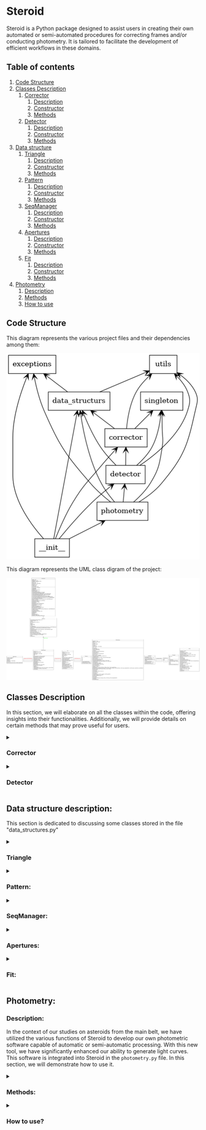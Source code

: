 # Steroid

Steroid is a Python package designed to assist users in creating their own automated or semi-automated procedures for correcting frames and/or conducting photometry. It is tailored to facilitate the development of efficient workflows in these domains.

  ## Table of contents
  1. [Code Structure](#code-structure)
  2. [Classes Description](#classes-description)
     1. [Corrector](#corrector)
        1. [Description](#corrector-description)
        2. [Constructor](#corrector-constructor)
        3. [Methods](#corrector-methods)
     2. [Detector](#detector)
        1. [Description](#detector-description)
        2. [Constructor](#detector-constructor)
        3. [Methods](#detector-methods)
  3. [Data structure](#datastruct)
     1. [Triangle](#datastruct-triangle)
        1. [Description](#datastruct-triangle-description)
        2. [Constructor](#datastruct-triangle-constructor)
        3. [Methods](#datastruct-triangle-methods)
     2. [Pattern](#datastruct-pattern)
        1. [Description](#datastruct-pattern-description)
        2. [Constructor](#datastruct-pattern-constructor)
        3. [Methods](#datastruct-pattern-methods)
     3. [SeqManager](#datastruct-seqmanager)
        1. [Description](#datastruct-seqmanager-description)
        2. [Constructor](#datastruct-seqmanager-constructor)
        3. [Methods](#datastruct-seqmanager-methods)
     4. [Apertures](#datastruct-appertures)
        1. [Description](#datastruct-appertures-description)
        2. [Constructor](#datastruct-appertures-constructor)
        3. [Methods](#datastruct-appertures-methods)
     5. [Fit](#datastruct-fit)
        1. [Description](#datastruct-fit-description)
        2. [Constructor](#datastruct-fit-constructor)
        3. [Methods](#datastruct-fit-methods)
  4. [Photometry](#photometry)
     1. [Description](#photometry-description)
     2. [Methods](#photometry-methods)
     3. [How to use](#photometry-howtouse)
 
## Code Structure <a name="code-structure"></a>

This diagram represents the various project files and their dependencies among them:

![alt text](https://github.com/antoinech13/Steroid/blob/main/packages.link.png)

This diagram represents the UML class digram of the project:

![alt text](https://github.com/antoinech13/Steroid/blob/main/classes.link.png)

## Classes Description <a name="classes-description"></a>


  In this section, we will elaborate on all the classes within the code, offering insights into their functionalities. Additionally, we will provide details on certain methods that may prove useful for users.
  
  <details>

  <summary id="corrector"> 
    
  ### Corrector <a name="corrector"></a>
  
  </summary>
  

  **Description:** <a name="corrector-description"></a>

  
  Astronomical images from the same sequence are seldom perfectly aligned with each other. It is common to observe, at the very least, a drift in both the x and y directions between each image, and at worst, a field rotation. This misalignment can stem from       various sources, with primary factors including the type of telescope mount (equatorial or azimuthal), mechanical quality, presence or absence of guiding, alignment issues, meridian flips, and more.

  The "Corrector" class is specifically crafted to estimate the drift and rotation angle between each image in a given sequence. It offers several functionalities to the user, allowing for either a straightforward position correction or direct image correction.   In the context of photometric studies, it is advisable not to correct the images directly. This is because, due to the discrete nature of an image, rotation can introduce undesirable artifacts. For amateur astronomers engaged in astrophotography, there is an    option to directly correct the image and apply interpolation to produce an image without visible artifacts.

  **Constructor:** <a name="corrector-constructor"></a>
  
  ***Corrector(seqManager, flatSeq = None, biasSeq = None, darkSeq = None, exposurKey = None):***
   
  The constructor of the Corrector class takes the following inputs:

  -  (mandatory) A sequence of images (refer to the data structure SeqManager).
  -  (optional) A list of paths (string list) for the flat sequence, a list of paths (string list) for the bias sequence, a list of paths (string list) for the dark sequence, and a string corresponding to the FITS header key for the exposure (usually, exposure       is stored in the FITS header under the key EXPOSURE or EXPTIME).


  **Methods:** <a name="corrector-methods"></a>
  
  
   ***getImgShape(idx = 0, idx_HDU = 0):*** 
 
  -  Description: Returns the shape of an image in the sequence.
  -  Input: (INT) Index of the image in the sequence, (INT) Index of the HDU in the image.
  -  Return: (tuple)

  ***getImgCenter(idx_img = 0, idx_HDU = 0):***

  -  Description: Returns the coordinates of the center of an image in the sequence.
  -  Input: (INT) Index of the image in the sequence, (INT) Index of the HDU in the image.
  -  Return: (tuple)

  ***getImg(idx = 0):***

  -  Description: Returns an object of type Fit (refer to the data structure Fit).
  -  Input: (INT) Index of the image in the sequence.
  -  Return: (Fit)

  ***getData(idx = 0, HDU = 0)***

  -  Description: Returns the data of the raw image.
  -  Input: (INT) Index of the image in the sequence, (INT) Index of the HDU in the image.
  -  Return: (numpy.array)

  ***getReducedData(idx = 0, HDU = 0)***
  
  -  Description: Returns the data of the reduced image.
  -  Input: (INT) Index of the image in the sequence, (INT) Index of the HDU in the image.
  -  Return: (numpy.array)
  
  ***getHeader(idx = 0, HDU = 0):***
  
  -  Description: Returns the header of the image at the specified index in the sequence.
  -  Input: (INT) Index of the image in the sequence, (INT) Index of the HDU in the image.
  -  Return: (STRING)

  ***histogram(idx = 0 , idx_HDU = 0):***
  
  -  Description: Returns the histogram of the image at the specified index in the sequence and at the specified HDU index.
  -  Input: (INT) Index of the image in the sequence, (INT) Index of the HDU in the image.
  -  Return: (numpy.array) Histogram, (numpy.array) Bin edges (refer to numpy.histogram)

  ***getStarsListOfImg(idx):***

  -  Description: Returns the positions of stars detected in the image at the specified index.
  -  Return: (numpy.array) Star positions

  ***computeImagesCorrection(offsetTreshStarsDetection = 0, treshOnReduced = False)***

  -  Description: Computes the drift and the angle of rotation for each image in the sequence and stores them in two lists with lengths equal to the sequence length.
  -  Input: (FLOAT) An offset that can be added to adjust the threshold value. (BOOLEAN) Indicates whether the threshold should be estimated on reduced images or raw images.
    
  ***medDrif(idx):***

  -  Description: Drift is estimated between all detected stars. This function returns the median value of the image at the specified index. **NEEDS TO EXECUTE ***computeImagesCorrection*** FIRST**.
  -  Input: (INT) Index of the image in the sequence.
  -  Output: (array) 2D array of drift in both axes.


  ***avgDrif(idx):***

  -  Description: Drift is estimated between all detected stars. This function returns the average value of the image at the specified index. **NEEDS TO EXECUTE ***computeImagesCorrection*** FIRST**.
  -  Input: (INT) Index of the image in the sequence.
  -  Output: (array) 2D array of drift in both axes.

  
   ***medAng(idx):***

  -  Description: Angle is estimated between all detected stars. This function returns the median value of the image at the specified index. **NEEDS TO EXECUTE ***computeImagesCorrection*** FIRST**.
  -  Input: (INT) Index of the image in the sequence.
  -  Output: (FLOAT) Angle of rotation.

  ***avgAng(idx):***

  -  Description: Angle is estimated between all detected stars. This function returns the average value of the image at the specified index. **NEEDS TO EXECUTE ***computeImagesCorrection*** FIRST**.
  -  Input: (INT) Index of the image in the sequence.
  -  Output: (FLOAT) Angle of rotation.

  ***correctStarsFromRot(arrayToCorrect, idx, coefMultAngle = -1)***

  -  Description: According to a given array of positions, this function corrects each position based on the drift and angle of the image at the specified index. The coefficient coefMultAngle takes values of 1 or -1, determining the       direction of rotation. Different values from 1 or -1 will influence the angle of rotation.
  -  Input: (2D array) Array of positions to correct, (INT) Index of the image to correct for, (INT) Coefficient to multiply to the angle.
  -  Return: (2D array) New positions of objects located at positions in arrayToCorrect, adjusted according to the drift and angle of the image at the specified index.

  ***correctedImg(idx = 0, HDU_idx = 0):***

  -  Description: Returns the corrected image.
  -  Input: (INT) Index of the image in the sequence, (INT) Index of the HDU in the image.
  -  Return: (numpy.array) The corrected image.

  ***getSuperImg(idx_ims = None, HDU_idx = 0):***

  -  Description: Returns the average combination of all images in the sequence after correction.
  -  Input: (INT) Index of the image in the sequence, (INT) Index of the HDU in the image.
  -  Return: (numpy.array) The combined image.

  ***rejectBadData():***

  -  Description: Rejects all data where the drift and/or angle were not found.

 ***imshowstar(idx = 0):***

  -  Description: Method to display the image at the specified index and show detected objects.
  -  Input: (INT) Index of the image in the sequence.
 
 ***checkPatterns(idxOfImage = 0, patidx = None):***

  -  Description: Method to display the image at the specified index. If the pattern index (patidx) is set to None, it will show all patterns. If set to a specific value, it will only display the selected pattern.
  -  Input: (INT) Index of the image in the sequence, (INT) Index of the pattern. If set to None, it will show all patterns.


 </details id="detector">

  <details>

  <summary> 
    
  ### Detector <a name="detector"></a>
  
  </summary>
 


**Description:** <a name="detector-description"></a>

This class is designed for detecting moving objects. It internally maintains a list of positions for these objects and another list for their speeds along both the x and y axes. With the provision of initial positions and speeds, the task of determining the positions of moving objects in each frame becomes straightforward.


**Constructor:** <a name="detector-constructor"></a>

***Detector(imageSeq, flatSeq = None, biasSeq = None, darkSeq = None):***

  The constructor of the Detector class takes the following inputs:

  -  (mandatory) A list of paths (string list) for the main image sequence.
  -  (optional) A list of paths (string list) for the flat sequence, a list of paths (string list) for the bias sequence, and a list of paths (string list) for the dark sequence.

**Methods:** <a name="detector-methods"></a>

***computeImagesCorrection(offsetTreshStarsDetection = 0, treshOnReduced = False)***

  -  Description: Calls the function computeImagesCorrection from the Corrector class and subsequently rejects all data with missing drift and/or angle values.
  -  Input: (FLOAT) An offset that can be added to adjust the threshold value. (BOOLEAN) Indicates whether the threshold should be estimated on reduced images or raw images.

***findAsteroid(offsetTreshAstsDetection = 0, treshOnReduced = False, eps = 2):***

  -  Description: Finds slow-moving objects based on a method that compares the presence of an object from one of the first frames to one of the last frames in the sequence. To prevent excessive detection, this algorithm is assisted by a convolutional neural network based on AlexNet. The method store a list of moving object positions on the initial frame and a list of object speeds along the x and y axes.
  -  Input: (FLOAT) An offset that can be added to adjust the threshold value. (BOOLEAN) Indicates whether the threshold should be estimated on reduced images or raw images. (INT) Epsilon, which corresponds to the tolerance.

***fasterAst():***

  -  Description: Returns the index of the fastest moving object.
  -  Return: (INT) The index of the fastest asteroid in the list.

***slowestAst():***

  -  Description: Returns the index of the slowest moving object.
  -  Return: (INT) The index of the slowest asteroid in the list.

***getAstPositionAtImg(idx):***

  -  Description: Returns the position of moving objects in the image at the specified index.
  -  Input: (INT) Index of the image from which to retrieve positions.
  -  Return: (numpy.array) Array of moving objects positions.

***nofa():***

  -  Description: Returns the number of detected moving objects.
  -  Return: (INT) Number of detected moving objects.

***astSpeed(idx = 0):***

  -  Description: Returns the speed of moving objects in the image at the specified index.
  -  Input: (INT) Index of the image from which to retrieve speeds.
  -  Return: (numpy.array) Array of speeds on the x and y axes of moving objects.


</details>

## Data structure description: <a name="datastruct"></a>

This section is dedicated to discussing some classes stored in the file "data_structures.py"

<details>

  <summary> 
    
  ### Triangle<a name="datastruct-triangle"></a>
  
  </summary>



**Description:** <a name="datastruct-triangle-description"></a>

This class stores information about three stars and represents a triangle. It overloads various operations, including addition, subtraction, division, multiplication, and comparison operations. Additionally, it implements the \_\_str\_\_ method for string representation.

**Constructor:**<a name="datastruct-triangle-constructor"></a>

***Triangle(s1, s2, s3, eps = 2):***

S1, s2, and s3 are represented as numpy arrays. The eps parameter is a tolerance used in the \_\_eq\_\_ method to determine whether two triangles are considered equal or not.


**Methods:**<a name="datastruct-triangle-methods"></a>

***d1():***

-  Description: Returns the Euclidean distance between s1 and s2.
-  Return: (FLOAT) Distance between s1 and s2.

***d2():***

-  Description: Returns the Euclidean distance between s1 and s3.
-  Return: (FLOAT) Distance between s1 and s3.

***d3():***

-  Description: Returns the Euclidean distance between s2 and s3.
-  Return: (FLOAT) Distance between s2 and s3.

***buildVect():***

-  Description: Builds tree vectors v1, v2, and v3 between (s1, s2), (s1, s3), and (s2, s3).
-  Return: (numpy.array, numpy.array, numpy.array) Three vectors v1, v2, and v3.

***getRotationAngle(other):***

-  Description: Computes the angle between the triangle and another one. Caution! This method does not check if both triangles are the same.
-  Input: (Triangle) Another triangle.
-  Return: (FLOAT) The angle of rotation between both triangles.


***computeDistance(other):***

-  Description: Returns the mean distance between the triangle and another one.
-  Input: (Triangle) Another triangle.
-  Return: (numpy.array) Mean distance in x and y of both triangles.

***correctRot(angle, center):***

-  Description: Rotates the positions of s1, s2, and s3 by an angle around a specified center of rotation.
-  Input: (FLOAT) Angle of rotation, (numpy.array) Position of the center of rotation.

</details>

<details>

  <summary> 
    
  ### Pattern: <a name="datastruct-pattern"></a>
  
  </summary>



**Desciption:**<a name="datastruct-pattern-description"></a>

This class stores triangles as a pattern. It overloads addition, subtraction, multiplication, division, comparison operations, and the \_\_str\_\_ method.

**Constructor**<a name="datastruct-pattern-constructor"></a>

***Pattern(t1, t2, t3, t4, t5):***


t1, t2, t3, t4, and t5 are objects of the Triangle class (refer to the data structure class *Triangle*).

**Methods:**<a name="datastruct-pattern-methods"></a>

***computeDistance(other):***

-  Description: Computes the mean distance between two patterns.
-  Input: (Pattern) Another pattern to compute the distance.
-  Return: (numpy.array) Mean distance in x and y between the two patterns.

***computeAngle(other):***

-  Description: Computes the angle of rotation between two patterns.
-  Input: (Pattern) Another pattern.
-  Return: (FLOAT) Angle of rotation between the two patterns.


***correctRot(angle, center):***

-  Description: Rotates t1, t2, t3, t4, and t5 by a specified angle around a center of rotation.
-  Input: (FLOAT) Angle of rotation, (numpy.array) Position of the center of rotation.

</details>

<details>

  <summary> 
    
  ### SeqManager:<a name="datastruct-seqmanager"></a>
  
  </summary>



**Description:**<a name="datastruct-seqmanager-description"></a>

This class stores a list of image paths from the same sequence.

**Constructor:**<a name="datastruct-seqmanager-constructor"></a>

***SeqManager(seq):***

The seq attribute represents a list of paths to raw images (STRING) in this class.

**Methods:**<a name="datastruct-seqmanager-methods"></a>

***getPath(idx):***

-  Description: Returns the path of the image at the specified index.
-  Input: (INT) Index of the image of interest in the sequence.
-  Return: (STRING) The path of the image.

***getFileName(idx):***

-  Description: Returns the name of the image at the specified index.
-  Input: (INT) Index of the image of interest in the sequence.
-  Return: (STRING) The name of the image.

***getImg(idx = 0):***

-  Description: Returns an object of type Fit for the image at the specified index.
-  Input: (INT) Index of the image of interest.
-  Return: (Fit) A data structure of type Fit.

***getHDU(idx = 0, HDU = 0):***

-  Description: Returns the HDU (Header Data Unit) of the image at the specified index.
-  Input: (INT) Index of the image, (INT) HDU index.
-  Return: (astropy.io.fits.hdu.image.PrimaryHDU) HDU of the image at the specified index.

***getInfo(idx = 0):***

-  Description: Displays information about the image at the specified index.
-  Input: (INT) Index of the image of interest.

***getHeader(idx = 0, HDU = 0):***

-  Description: Returns the header at the specified HDU index for the image at the given index.
-  Input: (INT) Index of the image, (INT) Index of the HDU of the image at the specified index.
-  Return: (astropy.io.fits.header.Header) Header of the image at the specified HDU index.

***getExpo(idx, key, HDU = 0):***

-  Description: Returns the exposure from the header of the image at the specified index and HDU. The exposure is determined according to the provided key.
-  Input: (INT) Index of the image of interest, (STRING) Key in the header corresponding to the exposure, (INT) HDU index.
-  Return: (FLOAT) Exposure.

***getData(idx = 0, idx_HDU = 0):***

-  Description: Returns the image at the specified index and HDU as an array.
-  Input: (INT) Index of the image of interest, (INT) Index of the HDU.
-  Return: (numpy.array) The image.

***getCenter(idx_img = 0, idx_HDU = 0):***

-  Description: Returns the center coordinates of an image at the specified index and HDU.
-  Input: (INT) Image index, (INT) Image HDU.
-  Return: (numpy.array) Coordinates of the center of the image at the specified index and HDU.

***getImgShape(idx = 0, idx_HDU = 0):***

-  Description: Returns the shape of the image at the specified index and HDU.
-  Input: (INT) Index of the image of interest, (INT) HDU index.
-  Return: (TUPLE) Image shape.

***getTime(key, forma, idx = 0, HDU = 0):***

-  Description: Gets the time of the image at the specified index and HDU from the header using the provided key and format. If the time is stored as Julian Day in the header (e.g., JD=2458780), set the key and format to JD. For more formats, refer to Time.FORMATS from astropy.time.
-  Input: (STRING) Key of the time in the header, (STRING) Format of the time in the header (refer to Time.FORMATS from astropy.time), (INT) Index of the image, (INT) Index of the HDU.
-  Return: (astropy.time.core.Time) Time of the image.

***pop(idx = -1):***

-  Description: Deletes an image at the specified index from the sequence. By default, if idx is set to -1, the last image is deleted.
-  Input: (INT) Index of the image to delete. (Default: -1 to delete the last image.)

***histogram(idx = 0, idx_HDU = 0):***

-  Description: Returns the histogram of the image at the specified index and HDU.
-  Input: (INT) Index of the image of interest, (INT) Index of the HDU.
-  Return: (numpy.array) Histogram, (numpy.array) Bin edges (refer to numpy.histogram).

</details>

<details>

  <summary> 
    
  ### Apertures:<a name="datastruct-"></a>
  
  </summary>

**Description:** <a name="datastruct--description"></a>

This data structure is dedicated to managing apertures. It takes as input a 2D numpy array of aperture positions with aperture sizes and can handle photometry.

**Constructor:** <a name="datastruct--constructor"></a>

***Apertures(positions, idxOfStars = None, r = 3, ri = 6, re = 8):*** 

- Positions: 2D numpy array of positions of apertures for all objects. The first rows should represent targets, and the last rows should represent reference stars for differential photometry if needed.
  - `idxOfStars`: (INT) Index of the row in positions where the positions of reference stars' apertures are stored.
  - `r`: (FLOAT) Inner radius of the apertures.
  - `ri`: (FLOAT) Radius of the dead area of the apertures.
  - `re`: (FLOAT) Radius of the background aperture.

**Methods:** <a name="datastruct--methods"></a>

***photom(img, key, forma, center = False, exposure = None):***

- Description: Perform the photometry and allow users to center the time at the midpoint of exposure if the time in the header is set at the beginning of exposure.
- Input:
  - `img`: (FIT) FIT object of the image used for photometry
  - `key`: (STRING) Keyword of the time in the header
  - `forma`: (STRING) Format of the time in the header
  - `center`: (BOOLEAN) Set to true to center the time in case if the time in header was taken at the beginning of exposure
  - `exposure`: (FLOAT) Exposure time
- Output: (astropy.table.table.QTable) Resume of the photometry
  
</details>


<details>

  <summary>

  ### Fit: <a name="datastruct-fit"></a>
    
  </summary>


  **Description:** <a name="datastruct-fit-description"></a>

  This structure is dedicated to managing FIT images, and numerous methods are implemented to handle various operations on images.

  **Constructor:** <a name="datastruct-fit-constructor"></a>

  ***Fit(path, dark = 0, flat = 1, bias = 0, darkExp = None, exposurKey = None):***

  -  `path`: (STRING) Path of the image in the user's system
  -  `dark`: (NUMPY.ARRAY) Master dark
  -  `flat`: (NUMPY.ARRAY) Master flat
  -  `bias`: (NUMPY.ARRAY) Master bias
  -  `darkExp`: (FLOAT) Exposure of dark images
  -  `exposureKey`: (STRING) The key in the header where exposure is stored

  **Methods** <a name="datastruct-fit-methods"></a>

  ***getHDU(i = 0):***

  -  Description: Get HDU of the image.
  -  Input: (INT) Index of the HDU to get.
  -  Return: (astropy.io.fits.hdu.image.PrimaryHDU)
  
  ***getInfo():***

  -  Description: Print information of the image.

  ***getHeader(HDU = 0):***

  -  Description: Get the header of the HDU.
  -  Input: (INT) HDU index.
  -  Return: (astropy.io.fits.header.Header)

  ***getExposure(self, key, HDU = 0):***

  -  Description: Get the exposure.
  -  Input: (STRING) Key in the header corresponding to the exposure, (INT) Index of the HDU of interest.
  -  Output: (FLOAT)

  ***getTime(key, forma, HDU = 0):***

  -   Description: Get the time from the header.
  -   Input: (STRING) Key in the header corresponding to the time, (STRING) Format of the time stored in the header, (INT) Index of the HDU of interest.
  -   Output: (FLOAT)

  ***getData(idx_HDU = 0):***

  -  Description: Get the image data as a matrix.
  -  Input: (INT) Index of the HDU of interest.
  -  Output: (NUMPY.ARRAY) Matrix of the image.

  ***getReducedData(HDU = 0):***

  -  Description: Get the reduced image data as a matrix.
  -  Input: (INT) Index of the HDU of interest.
  -  Output: (NUMPY.ARRAY) Matrix of the reduced image.

  ***getCenter(idx_HDU = 0):***

  -  Description: Return the center of the image.
  -  Input: (INT) Index of the HDU of interest.
  -  Output: (TUPLE)

  ***getShape(idx_HDU = 0):***

  -  Description: Get the shape of the image.
  -  Input: (INT) Index of the HDU of interest.
  -  Output: (numpy.ndarray)

  ***getTresh(reduced = False, display = False):***

  -  Description: Method to automatically determine the best threshold value to binarize the image.
  -  Input: (BOOLEAN) If set to true, will evaluate threshold on reduced frame. (BOOLEAN) If set to true, will plot information to help debug.
  -  Output: (FLOAT) Threshold value.

  ***findStars(tresh = None, onReduced = False):***

  -  Description: Find all objects (not only stars) present on frames.
  -  Input: (FLOAT) Threshold value. If set to None, will be set to 1.5 times the median. (BOOLEAN) If set to true, will find objects on reduced frame.
  -  Output: (NUMPY.ARRAY) x, y coordinates of object centers in the frame.

  ***histogram(idx_HDU = 0):***

  -  Description: Compute histogram of the HDU of interest.
  -  Input: (INT) Index of the HDU of interest.
  -  Output: (TUPLE(NUMPY.ARRAY, NUMPY.ARRAY)) The first array corresponds to the histogram, and the second to the bin_edges (see [numpy.histogram](https://numpy.org/doc/stable/reference/generated/numpy.histogram.html)).

  ***reducedHistogram(idx_HDU = 0):***

  -  Description: Compute histogram of the HDU of interest on the reduced frame.
  -  Input: (INT) Index of the HDU of interest.
  -  Output: (TUPLE(NUMPY.ARRAY, NUMPY.ARRAY)) The first array corresponds to the histogram, and the second to the bin_edges (see [numpy.histogram](https://numpy.org/doc/stable/reference/generated/numpy.histogram.html)).

</details>


## Photometry:<a name="photometry"></a>


### Description:<a name="photometry-description"></a>

In the context of our studies on asteroids from the main belt, we have utilized the various functions of Steroid to develop our own photometric software capable of automatic or semi-automatic processing. With this new tool, we have significantly enhanced our ability to generate light curves. This software is integrated into Steroid in the `photometry.py` file. In this section, we will demonstrate how to use it.

<details>

  <summary> 
    
  ### Methods:<a name="photometry-methods"></a>
  
  </summary>


**Constructor:**<a name="photometry-methods-constructor"></a>

***Photometry(detector = None)***

*Photometry* takes only one optional parameter of type *Detector*. Why optional? Because *Photometry* also includes functions to save photometry but also functions to load. If users want to rework on some light curves already processed, they don't need to redo all the work. *Photometry* can reload previous light curves. In this kind of situation, the user doesn't need any *Detector* as the photometry was already done. They just need to build an empty *Photometry* object and use the method ***readCsv(path)***.


**Methods:** <a name="photometry-methods-methods"></a>

***start(nbOfStars, center = True, maxVal = 30000, starPassageOfs = 15000)***

- Description: Launch the photometry according to some input parameters.
- Input: 
  - (INT) `nbOfStars`: Number of reference stars (only in case of an automatic procedure).
  - (BOOLEAN) `center`: Center or not apertures of the center of brightness.
  - (FLOAT) `maxVal`: Maximum value that automatically selected reference stars should not overstep.
  - (FLOAT) `starPassageOfs`: The threshold to detect stars in the context of stars passages.

***plotDif(refS = 0, ast = -1, yRange = None, binning = 1, resc = True, forma = 'jd', xtick = None, inMag = True, rmExtremPoint = False, cStd = 2, deg = 4, displayRmFit = False, starPassage = False, markerSize = 100, lineWidths = 5)*** 

- Description: Perform a plot of differential photometry.
- Input:
  - (INT) `refS` is the index of the star selected as reference.
  - (INT) `ast` is, in the case of multiple asteroids, the index of the asteroid that we want to plot. If set to -1, all asteroids will be plotted.
  - (list) `yRange` range of the y-axis.
  - (INT) `binning`. Use to bin the light curve. Automatically chosen if set to -1.
  - (BOOLEAN) `resc`. Rescale stars' light curves close to the asteroid's light curves.
  - (STRING) `forma`. Format of the time. Refer to `Time.FORMATS` from `astropy.time`.
  - (array) `xticks`. New x ticks.
  - (BOOLEAN) `inMag`. If True, the y-axis displays in magnitude. If False, the y-axis displays in instrumental flux.
  - (BOOLEAN) `rmExtremPoint`. If True, will remove extreme points. To remove extreme points, the algorithm will fit a polynomial, then normalize asteroid's light curves with the polynomial. Each point out of [median - C x Std, median + C x Std] are removed.
  - (FLOAT) `cStd`. This corresponds to C.
  - (INT) `deg`. Degree of the polynomial.
  - (BOOLEAN) `displayRmFit`. If True, display more plots to monitor `rmExtremPoint`.
  - (BOOLEAN) `starPassage`. If True, will remove star's passages.
  - (INT) `markerSize`. Corresponds to the size of the marker.
  - (INT) `lineWidths`. Corresponds to the thickness of the marker.

***toDat(path, filename, binning = 1, forma = 'mjd', refS = -1, deg = 4, cStd = 2, displayRmFit = False)***


markdown
Copy code
-  Description: Write files with extension .1, .2, .3, and .4. For each of them, the first column is the time. For others columns, .1 corresponds to data in instrumental flux, .2 corresponds to data in magnitude, .3 corresponds to differential photometry, and .4 corresponds to differential photometry with averaged reference stars.
-  Input: 
   - `path`: (STRING) Path where to save those files.
   - `filename`: (STRING) Name to give to files.
   - Other parameters are the same as ***plotDif***.

***log(path, name = "log.txt")***
  
-  Description: Write a log file with information on data rejected, star passages data, FWHM detected on each frame, etc.
-  Input: 
   - `path`: (STRING) Path to save the log file.
   - `name`: (STRING) Name given to the log file. Don't forget the extension.


***toGif(path)***

-  Description: Write a .gif image of all frames with apertures.
-  Input: (STRING) Path + file name with extension (e.g., r"C:/.../myGif.gif").

***toCsv(path)***

-  Description: Write a CSV file summarizing the photometry. It can be used as a backup with the method ***readCsv*** (see below).
-  Input: (STRING) Path + file name with extension (e.g., r"C:/.../myCsv.csv").
  
***readCsv(path)***   

-  Description: Load a CSV file produced with the method ***toCsv***. Can be used to rework plots.
-  Input: (STRING) Path + file name with extension (e.g., r"C:/.../myCsv.csv").

***showAp(idx)***

-  Description: Display the image at the specified index and show aperture positions.
-  Input: (INT) `idx`: Index of the image in the image sequence.
  
***checkBox(ofs)***

-  Description: Display one of the first images of the sequence and show asteroid positions at the beginning and at the end of the sequence, along with box vertices and all objects detected inside the boxes (except asteroids).
-  Input: (FLOAT) `ofs`: Offset added to the threshold to detect objects. To debug star passages, it should be identical to the starPassageOfs parameter of the *start* method.

***log(path, name = "log.txt)***

- description: save a log.txt file containing informations on images not took into account because of bad detection, FWHM computed on each images and also images where star passages were detected.
- input: (STRING) `path` of the directory (exemple: "/my/dir/"), (STRING) `name` of the file. by default it is set to "log.txt"

</details>


<details>

  <summary> 
    
  ### How to use? <a name="photometry-howtouse"></a>
  
  </summary>




**First step:**


The first step to using photometry is to import it:

    from photometry import Photometry

The *Photometry* object constructor takes, as an optional parameter, an object *Detector*.
If the photometry has not been performed yet, users need to provide a *Detector* object. Therefore, it is important to include it:

    from detector import Detector


**Second step:** 

The next step is to build a *Detector* object (constructor is described in the [Detector](#detector) section). To do this, we will use `glob`.

     import glob


An example of a piece of code that can be used to build a *Detector* object:
  ~~~

#-----------set up all list of path for the raw data and bias, dark and flat data--------------

    path = r"C:\...\directory_of_your_data/"
   
    seq = glob.glob(path + "*target_repetable_name_pattern*.f*t*") #return a list of path of all file which contain target_repetable_name_pattern in their name
 
    dark = glob.glob(path + "*dark_repetable_name_pattern*.f*t*") #return a list of path of all file which contain dark_repetable_name_pattern in their name
    flat = glob.glob(path + "*flat_repetable_name_pattern*.f*t*") #return a list of path of all file which contain flat_repetable_name_pattern in their name
    bias = glob.glob(path + "*bias_repetable_name_pattern*.f*t*") #return a list of path of all file which contain bias_repetable_name_pattern in their name

#-----------------------check if bias, dark and flat data was found-----------------------------

    if len(dark) == 0:        # Check if dark data was found. If not, set up dark variable to the optional default value of Detector attribute darkSeq 
        dark = None
        print('DARK EMPTY')
    if len(bias) == 0:        # Check if bias data was found. If not, set up dark variable to the optional default value of Detector attribute biasSeq 
        bias = None
        print('BIAS EMPTY')
    if len(flat) == 0:        # Check if flat data was found. If not, set up dark variable to the optional default value of Detector attribute flatSeq 
        flat = None
        print('FLAT EMPTY')

#-------------------construct Detector object----------------------------------------------------

    d = Detector(seq, flatSeq = flat, biasSeq = bias , darkSeq = dark)
  ~~~

**Third step:**

The next step is to launch the methods of the *Detector* to correct images and detect asteroids:

    d.computeImagesCorrection(offsetTreshStarsDetection = 0, treshOnReduced = False)
    d.findAsteroid(offsetTreshAstsDetection = 0, treshOnReduced = False, eps = 2)


***computeImagesDrift*** could be internally called in ***findAsteroid***, but we chose to keep it separate to provide more flexibility to users. In this process, ***computeImagesDrift*** takes more time as it needs to detect stars from all images in the sequence. However, it is the least sensitive process to the detection threshold. It only requires 5 common stars on each frame to be able to correct images. Given this, users can save execution time by setting a high value for `offsetTreshStarsDetection`. For the same reason, `treshOnReduced` can be set to False.

On the other hand, ***findAsteroid*** is highly sensitive to data quality and the threshold. The closer the threshold is to the optimal value, the better the algorithm will perform. Therefore, `offsetTreshStarsDetection` should be small for fine adjustments, and `treshOnReduced` should be set to True.

**Fourth step**


The next step is to create a *Photometry* object and initiate the photometric process.

    phot = Photometry(d)
    phot.start(nbOfStars, center = True, maxVal = 30000, starPassageOfs = 15000)

`nbOfStars` is currently mandatory, used in the case of automatic reference stars selection. It represents the number of reference stars that the code will search.

`center` is a boolean parameter that allows the code to center apertures on the "center of intensity" (in reference to the center of mass equation where the mass is replaced by the intensity of pixels) or not. To clarify, aperture positions will always be set according to the initial positions, image drift, angle of rotation, and for moving objects, their speed. If center is set to true, after placing all apertures, the code will perform a centering. In the case of star passages, the aperture will likely stay fixed on the stars while the asteroid passes in front. However, it will return to being centered on the asteroid after the star leaves the aperture field. Additionally, with the algorithm set up to delete star passages, any time the aperture stays focused on the star will not be present in the final light curve.

`maxVal` corresponds to the maximum value that automatically selected reference stars should not exceed.

`starPassageOfs` serves a similar function as treshOnReduced for objects and methods dedicated to detecting objects. However, this one is specifically for star passage detection. It is, by default, set to 15000, which detects only bright stars but can be set much lower to detect fainter stars.

**Fifth step:**

As the photometry is completed, the next step is to save the results. To save plots, when a plot is generated using ***plotDif***, an image of it can be saved using the button on the window of the plot.

To save the data, the recommended function is ***ToCsv***, which will save a CSV file containing all information about the photometry, plus information on star passages if detected. The CSV file could be used as a backup using the function ***readCsv***, which loads the previously done photometry into a *Photometry* object.

The function ***log*** will create a TXT file containing additional information.

    phot.toCsv("/path/of/your/directory/myCsv.csv") #save CSV file
    phot.log("/path/of/your/directory/") # create a log.txt file

When the photometry is completed, and the files are saved (with the most important one being the CSV file), it's possible to come back to it at any moment using the function ***readCsv***. To do this, you don't have to redo all the steps done before. Indeed, as the photometry was already done, we don't need the Detector object, and we don't even need the images. The only thing that we need is the *Photometry* object. 

In a new script named mySecondScript.py or in a new Python console, you can use these commands:

    phot = Photometry()  # this line is only needed if you didn't build any Photometry object before (in a new script for exemple)
                         # no need detector object as here we are just loading previous photometry. 
                         
    phot.readCsv("/path/of/your/directory/myCsv.csv")



**Conclusion**

The final code, to perform and save the photometry should look like this:

 ~~~

from photometry import Photometry
from detector import Detector

import glob

#-----------Set up all list of path for the raw data and bias, dark and flat data--------------

path = r"C:\...\directory_of_your_data/"
   
seq = glob.glob(path + "*target_repetable_name_pattern*.f*t*") 

dark = glob.glob(path + "*dark_repetable_name_pattern*.f*t*") 
flat = glob.glob(path + "*flat_repetable_name_pattern*.f*t*")
bias = glob.glob(path + "*bias_repetable_name_pattern*.f*t*") 


if len(dark) == 0:      
   dark = None
   print('DARK EMPTY')
if len(bias) == 0:        
   bias = None
   print('BIAS EMPTY')
if len(flat) == 0:        
   flat = None
   print('FLAT EMPTY')

#-------------------Construct Detector object----------------------------------------------------

d = Detector(seq, flatSeq = flat, biasSeq = bias , darkSeq = dark)

#----------------Estimate images correction and perform asteroids detection----------------------

d.computeImagesCorrection(offsetTreshStarsDetection = 0, treshOnReduced = False)
d.findAsteroid(offsetTreshAstsDetection = 0, treshOnReduced = False, eps = 2)

#---------------Construct Photometry object and launch the photometry----------------------------

phot = Photometry(d)
phot.start(nbOfStars = 3, center = True, maxVal = 30000, starPassageOfs = 15000)

phot.plotDif(refS = 0, ast = -1, yRange = None, binning = 1, resc = True, forma = 'jd', xtick = None, inMag = True, rmExtremPoint = False, cStd = 2, deg = 4, displayRmFit = False, starPassage = False, markerSize = 100, lineWidths = 5)
phot.toCsv("/path/of/your/directory/myCsv.csv")
phot.log("/path/of/your/directory/")
 ~~~


To load previous photometry already processed, the code should look like this:

    from photometry import Photometry

    phot = Photometry()  # this line is only needed if you didn't build any Photometry object before (in a new script for exemple)
                         # no need detector object as here we are just loading previous photometry. 
                         
    phot.readCsv("/path/of/your/directory/myCsv.csv")

**Caution**: In case where users use semi-automatic procedures, the selection on images is done with the left click, and when the selection is finished, press the right click.


</details>
